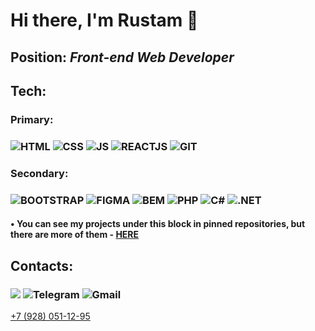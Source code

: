 # Hi there, I'm Rustam 👋
## Position: *Front-end Web Developer*
## Tech:
### Primary:
### ![HTML](https://img.shields.io/badge/-HTML-151515?style=for-the-badge&logo=html5) ![CSS](https://img.shields.io/badge/-CSS-151515?style=for-the-badge&logo=css3) ![JS](https://img.shields.io/badge/-JS-151515?style=for-the-badge&logo=javascript) ![REACTJS](https://img.shields.io/badge/-REACTJS-151515?style=for-the-badge&logo=react) ![GIT](https://img.shields.io/badge/-GIT-151515?style=for-the-badge&logo=git)

### Secondary:
### ![BOOTSTRAP](https://img.shields.io/badge/-BOOTSTRAP-151515?style=for-the-badge&logo=bootstrap) ![FIGMA](https://img.shields.io/badge/-FIGMA-151515?style=for-the-badge&logo=figma) ![BEM](https://img.shields.io/badge/-BEM-151515?style=for-the-badge) ![PHP](https://img.shields.io/badge/-PHP-151515?style=for-the-badge&logo=php) ![C#](https://img.shields.io/badge/-C%23-151515?style=for-the-badge&logo=c#) ![.NET](https://img.shields.io/badge/-.NET-151515?style=for-the-badge&logo=.net)

####  • You can see my projects under this block in pinned repositories, but there are more of them - [HERE](https://github.com/ramrusgit?tab=repositories)

## Contacts:
### ![](https://img.shields.io/badge/-LinkedIn-royalblue?style=for-the-badge&logo=linkedin) ![Telegram](https://img.shields.io/badge/-Telegram-24151201?style=for-the-badge&logo=telegram) ![Gmail](https://img.shields.io/badge/-rustamramazanovworkmail@gmail.com-202020?style=for-the-badge)

<a href="tel:+79280511295">+7 (928) 051-12-95</a>
